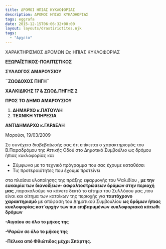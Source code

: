 ```yaml
---
title: ΔΡΟΜΟΙ ΗΠΙΑΣ ΚΥΚΛΟΦΟΡΙΑΣ
description: ΔΡΟΜΟΙ ΗΠΙΑΣ ΚΥΚΛΟΦΟΡΙΑΣ
tags: eggrafa
date: 2015-12-15T06:06:32+00:00
layout: layouts/drastiriotites.njk
tags:
  - "Αρχείο"
---
```


ΧΑΡΑΚΤΗΡΙΣΜΟΣ ΔΡΟΜΩΝ Ως ΗΠΙΑΣ ΚΥΚΛΟΦΟΡΙΑΣ

<!-- excerpt -->

**EΞΩΡΑΪΣΤΙΚΟΣ-ΠΟΛΙΤΙΣΤΙΚΟΣ**

**ΣΥΛΛΟΓΟΣ ΑΜΑΡΟΥΣΙΟΥ**

**¨ΖΩΟΔΟΧΟΣ ΠΗΓΗ¨**

**ΧΑΛΚΙΔΙΚΗΣ 17 &amp; ΖΩΟΔ.ΠΗΓΗΣ 2**

**ΠΡΟΣ ΤΟ ΔΗΜΟ ΑΜΑΡΟΥΣΙΟΥ**

1. **ΔΗΜΑΡΧΟ κ.ΠΑΤΟΥΛΗ**
2. **ΤΕΧΝΙΚΗ ΥΠΗΡΕΣΙΑ**

**ΑΝΤΙΔΗΜΑΡΧΟ κ.ΓΑΡΔΕΛΗ**

Μαρούσι, 19/03/2009

Σε συνέχεια διαβεβαίωσής σας ότι επίκειται ο χαρακτηρισμός του Β.Παραδρόμου της Αττικής Οδού στο Δημοτικό Συμβούλιο ως δρόμου ήπιας κυκλοφορίας και

- Σύμφωνα με το τεχνικό πρόγραμμα που σας έχουμε καταθέσει
- Τις προτεραιότητες που έχουμε προτείνει

στα πλαίσια υλοποίησης της πράξης εφαρμογής του Ψαλιδίου , **με την ευκαιρία των διανοίξεων- ασφαλτοστρώσεων δρόμων στην περιοχή** **μας** ,παρακαλούμε να κάνετε δεκτό το αίτημα του Συλλόγου μας ,που είναι και αίτημα των κατοίκων της περιοχής για **ταυτόχρονο χαρακτηρισμό** με απόφαση του Δημοτικού Συμβουλίου **ως δρόμων ήπιας κυκλοφορίας κατ΄αρχήν των πιο επιβαρυμένων κυκλοφοριακά κάτωθι δρόμων**

**-Αιγαίου σε όλο το μήκος της**

**-Ψαρών σε όλο το μήκος της**

**-Πέλικα από Φθιώτιδος μέχρι Σπάρτης.**
